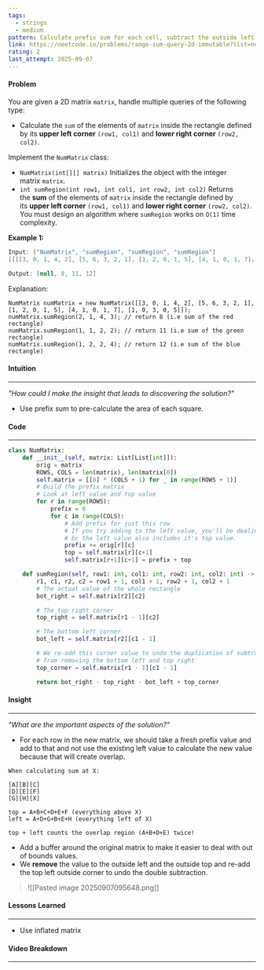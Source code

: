 ```yaml
---
tags:
  - strings
  - medium
pattern: Calculate prefix sum for each cell, subtract the outside left and top cells
link: https://neetcode.io/problems/range-sum-query-2d-immutable?list=neetcode250
rating: 2
last_attempt: 2025-09-07
---
```

#### Problem
You are given a 2D matrix `matrix`, handle multiple queries of the following type:

- Calculate the `sum` of the elements of `matrix` inside the rectangle defined by its **upper left corner** `(row1, col1)` and **lower right corner** `(row2, col2)`.

Implement the `NumMatrix` class:

- `NumMatrix(int[][] matrix)` Initializes the object with the integer matrix `matrix`.
- `int sumRegion(int row1, int col1, int row2, int col2)` Returns the **sum** of the elements of `matrix` inside the rectangle defined by its **upper left corner** `(row1, col1)` and **lower right corner** `(row2, col2)`.  
    You must design an algorithm where `sumRegion` works on `O(1)` time complexity.

**Example 1:**

```java
Input: ["NumMatrix", "sumRegion", "sumRegion", "sumRegion"]
[[[[3, 0, 1, 4, 2], [5, 6, 3, 2, 1], [1, 2, 0, 1, 5], [4, 1, 0, 1, 7], [1, 0, 3, 0, 5]]], [2, 1, 4, 3], [1, 1, 2, 2], [1, 2, 2, 4]]

Output: [null, 8, 11, 12]
```

Explanation:  
```
NumMatrix numMatrix = new NumMatrix([[3, 0, 1, 4, 2], [5, 6, 3, 2, 1], [1, 2, 0, 1, 5], [4, 1, 0, 1, 7], [1, 0, 3, 0, 5]]);  
numMatrix.sumRegion(2, 1, 4, 3); // return 8 (i.e sum of the red rectangle)  
numMatrix.sumRegion(1, 1, 2, 2); // return 11 (i.e sum of the green rectangle)  
numMatrix.sumRegion(1, 2, 2, 4); // return 12 (i.e sum of the blue rectangle)
```

#### Intuition
---
_"How could I make the insight that leads to discovering the solution?"_
- Use prefix sum to pre-calculate the area of each square.

#### Code
---

```python
class NumMatrix:
    def __init__(self, matrix: List[List[int]]):
        orig = matrix
        ROWS, COLS = len(matrix), len(matrix[0])
        self.matrix = [[0] * (COLS + 1) for _ in range(ROWS + 1)]
        # Build the prefix matrix
        # Look at left value and top value
        for r in range(ROWS):
            prefix = 0
            for c in range(COLS):
                # Add prefix for just this row
                # If you try adding to the left value, you'll be dealing with duplicates
                # bc the left value also includes it's top value.
                prefix += orig[r][c]
                top = self.matrix[r][c+1]
                self.matrix[r+1][c+1] = prefix + top

    def sumRegion(self, row1: int, col1: int, row2: int, col2: int) -> int:
        r1, c1, r2, c2 = row1 + 1, col1 + 1, row2 + 1, col2 + 1
        # The actual value of the whole rectangle
        bot_right = self.matrix[r2][c2]

        # The top right corner
        top_right = self.matrix[r1 - 1][c2]

        # The bottom left corner
        bot_left = self.matrix[r2][c1 - 1]

        # We re-add this corner value to undo the duplication of subtraction
        # from removing the bottom left and top right
        top_corner = self.matrix[r1 - 1][c1 - 1]

        return bot_right - top_right - bot_left + top_corner
```

#### Insight  
---
_"What are the important aspects of the solution?"_
- For each row in the new matrix, we should take a fresh prefix value and add to that and not use the existing left value to calculate the new value because that will create overlap.

```
When calculating sum at X:

[A][B][C]
[D][E][F]
[G][H][X]

top = A+B+C+D+E+F (everything above X)
left = A+D+G+B+E+H (everything left of X)

top + left counts the overlap region (A+B+D+E) twice!
```

- Add a buffer around the original matrix to make it easier to deal with out of bounds values.
- We **remove** the value to the outside left and the outside top and re-add the top left outside corner to undo the double subtraction.

>![[Pasted image 20250907095648.png]]

#### Lessons Learned
---
- Use inflated matrix

#### Video Breakdown
---